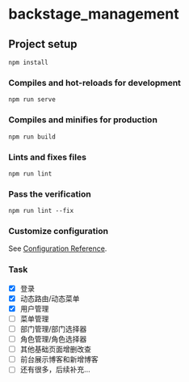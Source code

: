 # backstage_management

## Project setup
```
npm install
```

### Compiles and hot-reloads for development
```
npm run serve
```

### Compiles and minifies for production
```
npm run build
```

### Lints and fixes files
```
npm run lint
```

### Pass the verification
```
npm run lint --fix
```

### Customize configuration
See [Configuration Reference](https://cli.vuejs.org/config/).

### Task
- [x] 登录
- [x] 动态路由/动态菜单
- [x] 用户管理
- [ ] 菜单管理
- [ ] 部门管理/部门选择器
- [ ] 角色管理/角色选择器
- [ ] 其他基础页面增删改查
- [ ] 前台展示博客和新增博客
- [ ] 还有很多，后续补充...
